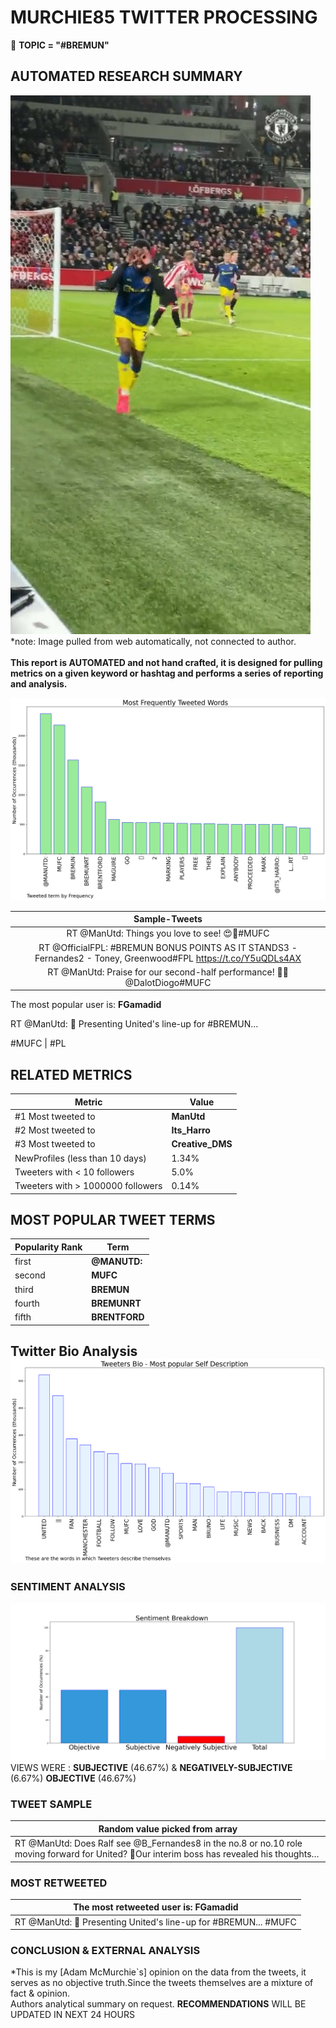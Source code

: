 # MURCHIE85 TWITTER PROCESSING 
&#x1F34E; **TOPIC = "#BREMUN"**

## AUTOMATED RESEARCH SUMMARY

![image](assets/2022-01-20hashtagImage.png)*note: Image pulled from web automatically, not connected to author.
<br></br>
<b> This report is AUTOMATED and not hand crafted, it is designed for pulling metrics on a given keyword or hashtag and performs a series of reporting and analysis.</b>



![image](assets/2022-01-20TWEETS.png)



|                **Sample-Tweets**        |
| :-------------: |
| RT @ManUtd: Things you love to see! 😍👏#MUFC | #BREMUN https://t.co/PlebBkLZFh |
| RT @OfficialFPL: #BREMUN BONUS POINTS AS IT STANDS3 - Fernandes2 - Toney, Greenwood#FPL https://t.co/Y5uQDLs4AX |
| RT @ManUtd: Praise for our second-half performance! 🌟💬 @DalotDiogo#MUFC | #BREMUN |

The most popular user is: **FGamadid**
<div class="alert alert-block alert-danger"> RT @ManUtd: 🚨 Presenting United's line-up for #BREMUN... 

#MUFC | #PL</div>

## RELATED METRICS<br>
| Metric | Value |
| ------------- | ------------- |
| #1 Most tweeted to  | **ManUtd** |
| #2 Most tweeted to  | **Its_Harro** |
| #3 Most tweeted to  | **Creative_DMS** |
| NewProfiles (less than 10 days) | 1.34%  |
| Tweeters with < 10 followers  | 5.0%|
| Tweeters with > 1000000 followers  | 0.14%  |



## MOST POPULAR TWEET TERMS 


| Popularity Rank  | Term |
| ------------- | ------------- |
| first  | **@MANUTD:**  |
| second  | **MUFC**  |
| third  | **BREMUN** |
| fourth  | **BREMUNRT**  |
| fifth  | **BRENTFORD**  |


## Twitter Bio Analysis![image](assets/2022-01-20BIO.png)
### SENTIMENT ANALYSIS
![image](assets/2022-01-20sentiment.png)
VIEWS WERE : **SUBJECTIVE**  (46.67%) & **NEGATIVELY-SUBJECTIVE** (6.67%) **OBJECTIVE** (46.67%)

### TWEET SAMPLE 
| Random value picked from array |
| ------------- |
|RT @ManUtd: Does Ralf see @B_Fernandes8 in the no.8 or no.10 role moving forward for United? 🤔Our interim boss has revealed his thoughts… |

### MOST RETWEETED 

| The most retweeted user is: **FGamadid**  |
| ------------- |
| RT @ManUtd: 🚨 Presenting United's line-up for #BREMUN... #MUFC | #PL |

### CONCLUSION & EXTERNAL ANALYSIS

*This is my [Adam McMurchie`s] opinion on the data from the tweets, it serves as no objective truth.Since the tweets themselves are a mixture of fact & opinion.<br>
Authors analytical summary on request.
**RECOMMENDATIONS** WILL BE UPDATED IN NEXT  24 HOURS <br>